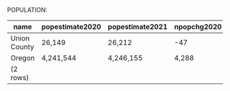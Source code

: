 POPULATION:

|     name     | popestimate2020 | popestimate2021 | npopchg2020 | npopchg2021 | births2020 | births2021 | deaths2020 | deaths2021 | naturalchg2020 | naturalchg2021 | internationalmig2020 | internationalmig2021 | domesticmig2020 | domesticmig2021 | netmig2020 | netmig2021 | rbirth2021 | rdeath2021 | rnaturalchg2021 | rinternationalmig2021 | rdomesticmig2021 | rnetmig2021 |
|--------------|-----------------|-----------------|-------------|-------------|------------|------------|------------|------------|----------------|----------------|----------------------|----------------------|-----------------|-----------------|------------|------------|------------|------------|-----------------|-----------------------|------------------|-------------|
| Union County | 26,149          | 26,212          | -47         | 63          | 70         | 239        | 87         | 327        | -17            | -88            | 0                    | 6                    | -29             | 143             | -29        | 149        |       9.13 |      12.49 |           -3.36 |                  0.23 |             5.46 |        5.69|
| Oregon       | 4,241,544       | 4,246,155       | 4,288       | 4,611       | 10,425     | 39,877     | 11,334     | 44,592     | -909           | -4,715         | 64                   | 1,101                | 5,246           | 8,080           | 5,310      | 9,181      |       9.40 |      10.51 |           -1.11 |                  0.26 |             1.90 |        2.16|
|(2 rows)|

